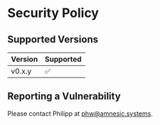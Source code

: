 # Security Policy

## Supported Versions

| Version | Supported          |
| ------- | ------------------ |
| v0.x.y   | :white_check_mark: |

## Reporting a Vulnerability

Please contact Philipp at phw@amnesic.systems.
